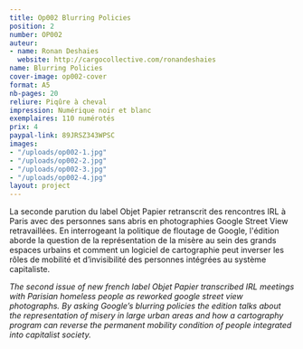 ```yaml
---
title: Op002 Blurring Policies
position: 2
number: OP002
auteur:
- name: Ronan Deshaies
  website: http://cargocollective.com/ronandeshaies
name: Blurring Policies
cover-image: op002-cover
format: A5
nb-pages: 20
reliure: Piqûre à cheval
impression: Numérique noir et blanc
exemplaires: 110 numérotés
prix: 4
paypal-link: 89JRSZ343WPSC
images:
- "/uploads/op002-1.jpg"
- "/uploads/op002-2.jpg"
- "/uploads/op002-3.jpg"
- "/uploads/op002-4.jpg"
layout: project
---
```


<!-- >**Blurring policies&thinsp;:** We have developed cutting-edge face and license plate blurring technology that is applied to all of Google's Street View images. This technology is designed to blur all identifiable faces and license plates within Google-contributed imagery. [...] Please note, however, that once Google blurs an image the effect is permanent. -->

La seconde parution du label Objet Papier retranscrit des rencontres IRL à Paris avec des personnes sans abris en photographies Google Street View retravaillées. En interrogeant la politique de floutage de Google, l'édition aborde la question de la représentation de la misère au sein des grands espaces urbains et comment un logiciel de cartographie peut inverser les rôles de mobilité et d’invisibilité des personnes intégrées au système capitaliste.

*The second issue of new french label Objet Papier transcribed IRL meetings with Parisian homeless people as reworked google street view photographs. By asking Google’s blurring policies the edition talks about the representation of misery in large urban areas and how a cartography program can reverse the permanent mobility condition of people integrated into capitalist society.*
